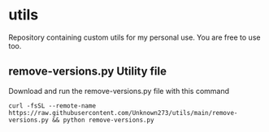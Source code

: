 # utils
Repository containing custom utils for my personal use. You are free to use too.

## remove-versions.py Utility file

Download and run the remove-versions.py file with this command

```
curl -fsSL --remote-name https://raw.githubusercontent.com/Unknown273/utils/main/remove-versions.py && python remove-versions.py
```

